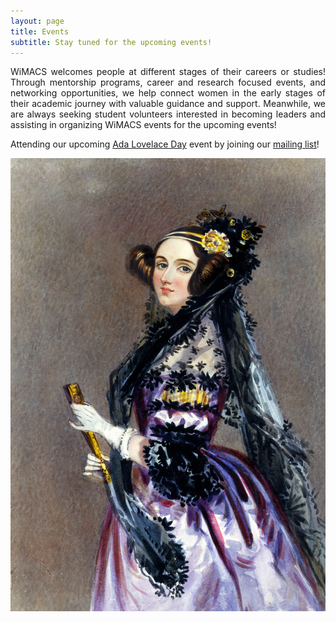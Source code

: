```yaml
---
layout: page
title: Events
subtitle: Stay tuned for the upcoming events!
---
```


<div style="text-align: justify;">
WiMACS welcomes people at different stages of their careers or studies! Through mentorship programs, career and research focused events, and networking opportunities, we help connect women in the early stages of their academic journey with valuable guidance and support. Meanwhile, we are always seeking student volunteers interested in becoming leaders and assisting in organizing WiMACS events for the upcoming events!
</div>

Attending our upcoming [Ada Lovelace Day](https://en.wikipedia.org/wiki/Ada_Lovelace_Day) event by joining our [mailing list](simeng.qiu@swansea.ac.uk)! 

![Ada Lovelace Day](assets/img/ada.png)

